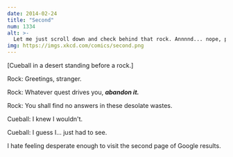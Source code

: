 ```yaml
---
date: 2014-02-24
title: "Second"
num: 1334
alt: >-
  Let me just scroll down and check behind that rock. Annnnd... nope, page copyright year starts with '19'. Oh God, is this a WEBRING?
img: https://imgs.xkcd.com/comics/second.png
---
```

[Cueball in a desert standing before a rock.]

Rock: Greetings, stranger.

Rock: Whatever quest drives you, ***abandon it.***

Rock: You shall find no answers in these desolate wastes.

Cueball: I knew I wouldn't.

Cueball: I guess I... just had to see.

I hate feeling desperate enough to visit the second page of Google results.